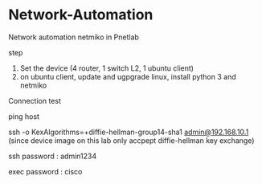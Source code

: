 # Network-Automation 

Network automation netmiko in Pnetlab

step

1. Set the device (4 router, 1 switch L2, 1 ubuntu client)
2. on ubuntu client, update and ugpgrade linux, install python 3 and netmiko

Connection test

ping host

ssh -o KexAlgorithms=+diffie-hellman-group14-sha1 admin@192.168.10.1
(since device image on this lab only accpept diffie-hellman key exchange)

ssh password : admin1234

exec password : cisco
